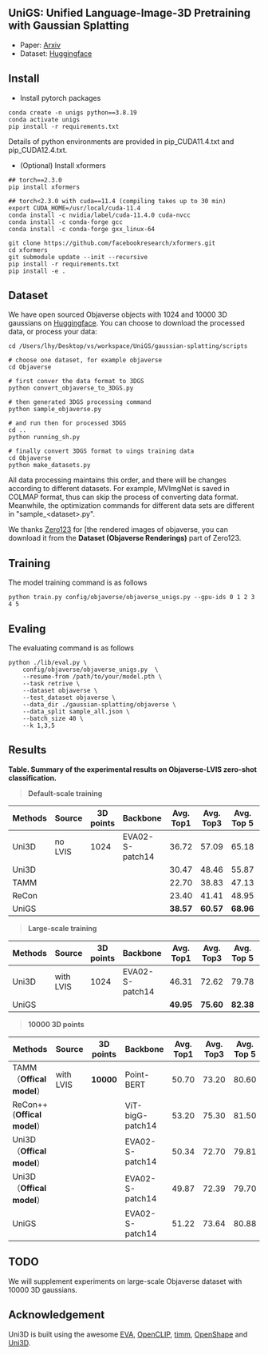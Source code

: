 ## UniGS: Unified Language-Image-3D Pretraining with Gaussian Splatting

- Paper: [Arxiv](xxxxx)
- Dataset: [Huggingface](https://huggingface.co/datasets/lihy285/UniGS)


## Install
- Install pytorch packages
```Shell
conda create -n unigs python==3.8.19
conda activate unigs
pip install -r requirements.txt
```
Details of python environments are provided in pip_CUDA11.4.txt and pip_CUDA12.4.txt.

- (Optional) Install xformers
```Shell
## torch==2.3.0
pip install xformers

## torch<2.3.0 with cuda==11.4 (compiling takes up to 30 min)
export CUDA_HOME=/usr/local/cuda-11.4
conda install -c nvidia/label/cuda-11.4.0 cuda-nvcc
conda install -c conda-forge gcc
conda install -c conda-forge gxx_linux-64

git clone https://github.com/facebookresearch/xformers.git
cd xformers
git submodule update --init --recursive
pip install -r requirements.txt
pip install -e .
```

## Dataset
We have open sourced Objaverse objects with 1024 and 10000 3D gaussians on [Huggingface](https://huggingface.co/datasets/lihy285/UniGS). You can choose to download the processed data, or process your data:
```Shell
cd /Users/lhy/Desktop/vs/workspace/UniGS/gaussian-splatting/scripts

# choose one dataset, for example objaverse
cd Objaverse

# first conver the data format to 3DGS
python convert_objaverse_to_3DGS.py 

# then generated 3DGS processing command
python sample_objaverse.py

# and run then for processed 3DGS
cd ..
python running_sh.py

# finally convert 3DGS format to uings training data
cd Objaverse
python make_datasets.py

```
All data processing maintains this order, and there will be changes according to different datasets. For example, MVImgNet is saved in COLMAP format, thus can skip the process of converting data format. Meanwhile, the optimization commands for different data sets are different in "sample_\<dataset>.py".

We thanks [Zero123](https://github.com/cvlab-columbia/zero123) for [the rendered images of objaverse, you can download it from the **Dataset (Objaverse Renderings)** part of Zero123.


## Training
The model training command is as follows

```Shell
python train.py config/objaverse/objaverse_unigs.py --gpu-ids 0 1 2 3 4 5 
```

## Evaling
The evaluating command is as follows
```Shell
python ./lib/eval.py \
    config/objaverse/objaverse_unigs.py  \
    --resume-from /path/to/your/model.pth \
    --task retrive \
    --dataset objaverse \
    --test_dataset objaverse \
    --data_dir ./gaussian-splatting/objaverse \
    --data_split sample_all.json \
    --batch_size 40 \
    --k 1,3,5
```

## Results
__Table. Summary of the experimental results on Objaverse-LVIS zero-shot classification.__
>
>**Default-scale training**
>
| Methods | Source   |  3D points   | Backbone | Avg. Top1 | Avg. Top3 | Avg. Top 5 | Dataset train| Dataset test| Representation   |
|---------|-----------|------------------------|-----------|-----------|-----------|-------------|-------------------|-------------------|-------------------|
| Uni3D | no LVIS      | 1024       | EVA02-S-patch14      | 36.72     | 57.09     | 65.18       | 100k      | 46k | point clouds
| Uni3D   |           |                        |           | 30.47     | 48.46     | 55.87       |       |  | 3DGS              |
| TAMM    |           |                        |           | 22.70     | 38.83     | 47.13       | ||3DGS              |
| ReCon   |           |                        |           | 23.40     | 41.41     | 48.95       | ||3DGS              |
| UniGS   |           |                        |           | **38.57** | **60.57** | **68.96**   | ||3DGS              |
>
>**Large-scale training**
>
| Methods | Source   |  3D points   | Backbone | Avg. Top1 | Avg. Top3 | Avg. Top 5 | Dataset train| Dataset test| Representation   |
|---------|-----------|------------------------|-----------|-----------|-----------|-------------|-------------------|-------------------|-------------------|
|Uni3D| with LVIS  |  1024   | EVA02-S-patch14      | 46.31     | 72.62     | 79.78       |  800k      | 46k | point clouds
| UniGS   |           |                        |           | **49.95** | **75.60** | **82.38**   |    |  | 3DGS

>
>**10000 3D points**
>
| Methods | Source   |  3D points   | Backbone | Avg. Top1 | Avg. Top3 | Avg. Top 5 | Dataset train| Dataset test| Representation   |
|---------|-----------|------------------------|-----------|-----------|-----------|-------------|-------------------|-------------------|-------------------|
| TAMM（**Offical model**） | with LVIS |  **10000** | Point-BERT | 50.70 | 73.20 | 80.60 | 800k | 46k | point clouds |
| ReCon++(**Offical model**） | |  | ViT-bigG-patch14 | 53.20 | 75.30 | 81.50 | 800k | 46k | point clouds |
| Uni3D（**Offical model**） | |  | EVA02-S-patch14 | 50.34 | 72.70 | 79.81 | 800k | 46k | point clouds |
| Uni3D（**Offical model**） | |  |EVA02-S-patch14  | 49.87 | 72.39 | 79.70 | 800k | 6k | point clouds |
| UniGS     |      |     |    EVA02-S-patch14    | 51.22 | 73.64 | 80.88   | 46k | 6k| 3DGS |

## TODO
We will supplement experiments on large-scale Objaverse dataset with 10000 3D gaussians.

## Acknowledgement
Uni3D is built using the awesome [EVA](https://github.com/baaivision/EVA), [OpenCLIP](https://github.com/mlfoundations/open_clip), [timm](https://github.com/huggingface/pytorch-image-models/), [OpenShape](https://github.com/Colin97/OpenShape_code) and [Uni3D](https://github.com/baaivision/Uni3D).